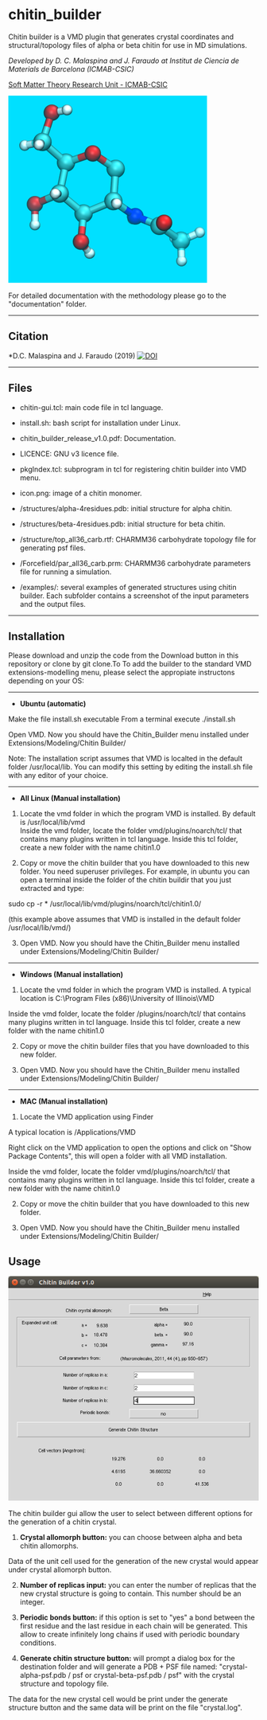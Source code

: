 # chitin_builder
Chitin builder is a VMD plugin that generates crystal coordinates and structural/topology files of alpha or beta chitin for use in MD simulations.

*Developed by D. C. Malaspina and J. Faraudo at Institut de Ciencia de Materials de Barcelona (ICMAB-CSIC)*

[Soft Matter Theory Research Unit - ICMAB-CSIC](https://icmab.es/ts/softmattertheory)

![alternativetext](icon.png)

For detailed documentation with the methodology please go to the "documentation" folder.

----------------------------------------------------------------
## Citation

*D.C. Malaspina and J. Faraudo (2019)
[![DOI](https://zenodo.org/badge/195977540.svg)](https://zenodo.org/badge/latestdoi/195977540)

-----------------------------------------
## Files

* chitin-gui.tcl: main code file in tcl language.

* install.sh: bash script for installation under Linux.

* chitin_builder_release_v1.0.pdf: Documentation.

* LICENCE: GNU v3 licence file.

* pkgIndex.tcl: subprogram in tcl for registering chitin builder into VMD menu.

* icon.png: image of a chitin monomer.

* /structures/alpha-4residues.pdb: initial structure for alpha chitin.

* /structures/beta-4residues.pdb: initial structure for beta chitin.

* /structure/top_all36_carb.rtf: CHARMM36 carbohydrate topology file for generating psf files.

* /Forcefield/par_all36_carb.prm: CHARMM36 carbohydrate parameters file for running a simulation.

* /examples/: several examples of generated structures using chitin builder. Each subfolder contains a screenshot of the input parameters and the output files.





-----------------------------------------

## Installation

Please download and unzip the code from the Download button in this repository or clone by git clone.To 
To add the builder to the standard VMD extensions-modelling menu, please select the appropiate instructons depending on your OS:

-----------------------------------------
* **Ubuntu (automatic)**

Make the file install.sh executable 
From a terminal execute ./install.sh

Open VMD. Now you should have the Chitin_Builder menu installed under Extensions/Modeling/Chitin Builder/

Note: The installation script assumes that VMD is localted in the default folder /usr/local/lib. You can modify this setting by editing the install.sh file with any editor of your choice.

-------------------------------------------
* **All Linux (Manual installation)**

1) Locate the vmd folder in which the program VMD is installed. By default is /usr/local/lib/vmd  
Inside the vmd folder, locate the folder vmd/plugins/noarch/tcl/ that contains many plugins written in tcl language.
Inside this tcl folder, create a new folder with the name chitin1.0

2) Copy or move the chitin builder that you have downloaded to this new folder. You need superuser privileges.
For example, in ubuntu you can open a terminal inside the folder of the chitin buildir that you just extracted and type:

sudo cp -r * /usr/local/lib/vmd/plugins/noarch/tcl/chitin1.0/

(this example above assumes that VMD is installed in the default folder /usr/local/lib/vmd/)

3) Open VMD. Now you should have the Chitin_Builder menu installed under Extensions/Modeling/Chitin Builder/

-------------------------------------------
* **Windows (Manual installation)**

1) Locate the vmd folder in which the program VMD is installed. 
A typical location is C:\Program Files (x86)\University of Illinois\VMD

Inside the vmd folder, locate the folder /plugins/noarch/tcl/ that contains many plugins written in tcl language.
Inside this tcl folder, create a new folder with the name chitin1.0

2) Copy or move the chitin builder files that you have downloaded to this new folder. 

3) Open VMD. Now you should have the Chitin_Builder menu installed under Extensions/Modeling/Chitin Builder/



-------------------------------------------
* **MAC (Manual installation)**

1) Locate the VMD application using Finder

A typical location is /Applications/VMD

Right click on the VMD application to open the options and click on "Show Package Contents", this will open a folder with all VMD installation.

Inside the vmd folder, locate the folder vmd/plugins/noarch/tcl/ that contains many plugins written in tcl language.
Inside this tcl folder, create a new folder with the name chitin1.0

2) Copy or move the chitin builder that you have downloaded to this new folder. 

3) Open VMD. Now you should have the Chitin_Builder menu installed under Extensions/Modeling/Chitin Builder/

## Usage

![alternativetext](/examples/example-b-beta-2-2-4/beta-2-2-4.png)

The chitin builder gui allow the user to select between different options for the generation of a chitin crystal.

1) **Crystal allomorph button:** you can choose between alpha and beta chitin allomorphs.

Data of the unit cell used for the generation of the new crystal would appear under crystal allomorph button.

2) **Number of replicas input:** you can enter the number of replicas that the new crystal structure is going to contain. This number should be an integer.

3) **Periodic bonds button:** if this option is set to "yes" a bond between the first residue and the last residue in each chain will be generated. This allow to create infinitely long chains if used with periodic boundary conditions.

4) **Generate chitin structure button:** will prompt a dialog box for the destination folder and will generate a PDB + PSF file named: "crystal-alpha-psf.pdb / psf or crystal-beta-psf.pdb / psf" with the crystal structure and topology file.

The data for the new crystal cell would be print under the generate structure button and the same data will be print on the file "crystal.log".
